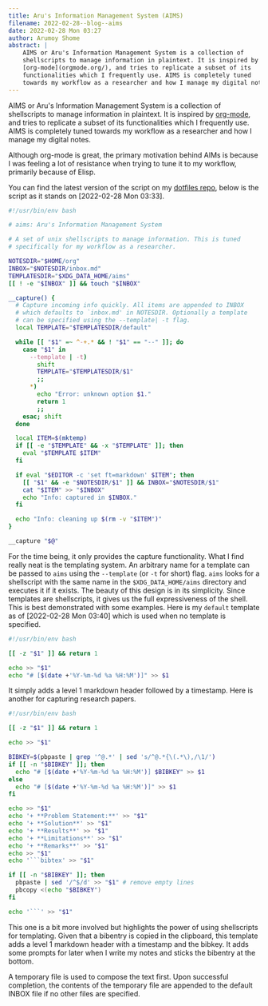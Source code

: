 ```yaml
---
title: Aru's Information Management System (AIMS)
filename: 2022-02-28--blog--aims
date: 2022-02-28 Mon 03:27
author: Arumoy Shome
abstract: |
    AIMS or Aru's Information Management System is a collection of
    shellscripts to manage information in plaintext. It is inspired by
    [org-mode](orgmode.org/), and tries to replicate a subset of its
    functionalities which I frequently use. AIMS is completely tuned
    towards my workflow as a researcher and how I manage my digital notes.
---
```


AIMS or Aru's Information Management System is a collection of
shellscripts to manage information in plaintext. It is inspired by
[org-mode](orgmode.org/), and tries to replicate a subset of its
functionalities which I frequently use. AIMS is completely tuned
towards my workflow as a researcher and how I manage my digital notes.

Although org-mode is great, the primary motivation behind AIMs is
because I was feeling a lot of resistance when trying to tune it to my
workflow, primarily because of Elisp.

You can find the latest version of the script on my [dotfiles
repo](https://github.com/arumoy-shome/dotfiles/blob/master/bin/aims),
below is the script as it stands on [2022-02-28 Mon 03:33].

```bash
#!/usr/bin/env bash

# aims: Aru's Information Management System

# A set of unix shellscripts to manage information. This is tuned
# specifically for my workflow as a researcher.

NOTESDIR="$HOME/org"
INBOX="$NOTESDIR/inbox.md"
TEMPLATESDIR="$XDG_DATA_HOME/aims"
[[ ! -e "$INBOX" ]] && touch "$INBOX"

__capture() {
  # Capture incoming info quickly. All items are appended to INBOX
  # which defaults to `inbox.md' in NOTESDIR. Optionally a template
  # can be specified using the --template| -t flag.
  local TEMPLATE="$TEMPLATESDIR/default"

  while [[ "$1" =~ ^-+.* && ! "$1" == "--" ]]; do
    case "$1" in
      --template | -t)
        shift
        TEMPLATE="$TEMPLATESDIR/$1"
        ;;
      *)
        echo "Error: unknown option $1."
        return 1
        ;;
    esac; shift
  done

  local ITEM=$(mktemp)
  if [[ -e "$TEMPLATE" && -x "$TEMPLATE" ]]; then
    eval "$TEMPLATE $ITEM"
  fi

  if eval "$EDITOR -c 'set ft=markdown' $ITEM"; then
    [[ "$1" && -e "$NOTESDIR/$1" ]] && INBOX="$NOTESDIR/$1"
    cat "$ITEM" >> "$INBOX"
    echo "Info: captured in $INBOX."
  fi

  echo "Info: cleaning up $(rm -v "$ITEM")"
}

__capture "$@"
```

For the time being, it only provides the capture functionality. What I
find really neat is the templating system. An arbitrary name for a
template can be passed to `aims` using the `--template` (or `-t` for
short) flag. `aims` looks for a shellscript with the same name in the
`$XDG_DATA_HOME/aims` directory and executes it if it exists. The
beauty of this design is in its simplicity. Since templates are
shellscripts, it gives us the full expressiveness of the shell. This
is best demonstrated with some examples. Here is my `default` template
as of [2022-02-28 Mon 03:40] which is used when no template is
specified.

```bash
#!/usr/bin/env bash

[[ -z "$1" ]] && return 1

echo >> "$1"
echo "# [$(date +'%Y-%m-%d %a %H:%M')]" >> $1
```

It simply adds a level 1 markdown header followed by a timestamp. Here
is another for capturing research papers.

```bash
#!/usr/bin/env bash

[[ -z "$1" ]] && return 1

echo >> "$1"

BIBKEY=$(pbpaste | grep '^@.*' | sed 's/^@.*{\(.*\),/\1/')
if [[ -n "$BIBKEY" ]]; then
  echo "# [$(date +'%Y-%m-%d %a %H:%M')] $BIBKEY" >> $1
else
  echo "# [$(date +'%Y-%m-%d %a %H:%M')]" >> $1
fi

echo >> "$1"
echo '+ **Problem Statement:**' >> "$1"
echo '+ **Solution**' >> "$1"
echo '+ **Results**' >> "$1"
echo '+ **Limitations**' >> "$1"
echo '+ **Remarks**' >> "$1"
echo >> "$1"
echo '```bibtex' >> "$1"

if [[ -n "$BIBKEY" ]]; then
  pbpaste | sed '/^$/d' >> "$1" # remove empty lines
  pbcopy <(echo "$BIBKEY")
fi

echo '```' >> "$1"
```

This one is a bit more involved but highlights the power of using
shellscripts for templating. Given that a bibentry is copied in the
clipboard, this template adds a level 1 markdown header with a
timestamp and the bibkey. It adds some prompts for later when I write
my notes and sticks the bibentry at the bottom.

A temporary file is used to compose the text first. Upon successful
completion, the contents of the temporary file are appended to the
default INBOX file if no other files are specified.
